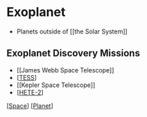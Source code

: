 # Exoplanet

- Planets outside of [[the Solar System]]

## Exoplanet Discovery Missions

- [[James Webb Space Telescope]]
- [[TESS]]
- [[Kepler Space Telescope]]
- [[HETE-2]]

[[Space]] [[Planet]]

[//begin]: # "Autogenerated link references for markdown compatibility"
[the-solar-system]: the-solar-system "The Solar System"
[tess]: tess "TESS (Transiting Exoplanet Survey Satellite)"
[kepler-space-telescope]: kepler-space-telescope "Kepler Space Telescope"
[hete-2]: hete-2 "HETE-2 (High Energy Transit Explorer)"
[space]: space "Space"
[planet]: planet "Planet"
[//end]: # "Autogenerated link references"